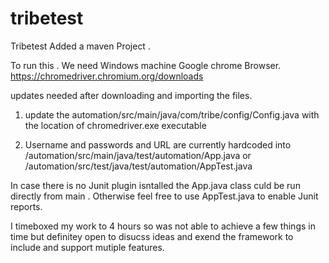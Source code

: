 # tribetest
Tribetest
Added a maven Project .

To run this .
We need 
Windows machine
Google chrome Browser.
https://chromedriver.chromium.org/downloads

updates needed after downloading and importing the files.


1) update the automation/src/main/java/com/tribe/config/Config.java
with the location of chromedriver.exe executable

2) Username and passwords and URL are currently hardcoded into 
/automation/src/main/java/test/automation/App.java
 or 
 /automation/src/test/java/test/automation/AppTest.java
 
 In case there is no Junit plugin isntalled the App.java class culd be run directly from main .
 Otherwise feel free to use AppTest.java to enable Junit reports.
 
 I timeboxed my work to 4 hours so was not able to achieve a few things in time but definitey open to disucss ideas and exend the framework to 
 include and support mutiple features.
